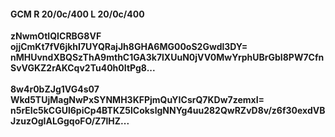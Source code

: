 #### GCM R 20/0c/400 L 20/0c/400
**zNwmOtIQICRBG8VF**<br/>**ojjCmKt7fV6jkhI7UYQRajJh8GHA6MG00oS2Gwdl3DY=**<br/>**nMHUvndXBQSzThA9mthC1GA3k7lXUuN0jVV0MwYrphUBrGbI8PW7CfnSvVGKZ2rAKCqv2Tu40h0ItPg8...**<br/><br/>
**8w4r0bZJg1VG4s07**<br/>**Wkd5TUjMagNwPxSYNMH3KFPjmQuYICsrQ7KDw7zemxI=**<br/>**n5rEIc5kCGUl6piCp4BTKZ5lCokslgNNYg4uu282QwRZvD8v/z6f30exdVBJzuzOgIALGgqoFO/Z7lHZ...**